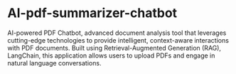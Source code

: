 # AI-pdf-summarizer-chatbot
AI-powered PDF Chatbot,  advanced document analysis tool that leverages cutting-edge technologies to provide intelligent, context-aware interactions with  PDF documents. Built using Retrieval-Augmented Generation (RAG), LangChain, this application allows users to upload PDFs and engage in natural language conversations.
